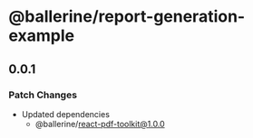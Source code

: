 # @ballerine/report-generation-example

## 0.0.1

### Patch Changes

- Updated dependencies
  - @ballerine/react-pdf-toolkit@1.0.0
